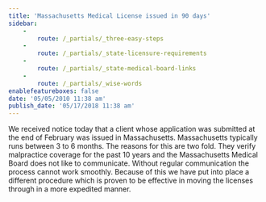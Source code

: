 ```yaml
---
title: 'Massachusetts Medical License issued in 90 days'
sidebar:
    -
        route: /_partials/_three-easy-steps
    -
        route: /_partials/_state-licensure-requirements
    -
        route: /_partials/_state-medical-board-links
    -
        route: /_partials/_wise-words
enablefeatureboxes: false
date: '05/05/2010 11:38 am'
publish_date: '05/17/2018 11:38 am'
---
```


<p>We received notice today that a client whose application was submitted at the end of February was issued in Massachusetts. Massachusetts typically runs between 3 to 6 months. The reasons for this are two fold. They verify malpractice coverage for the past 10 years and the Massachusetts Medical Board does not like to communicate. Without regular communication the process cannot work smoothly. Because of this we have put into place a different procedure which is proven to be effective in moving the licenses through in a more expedited manner.</p>